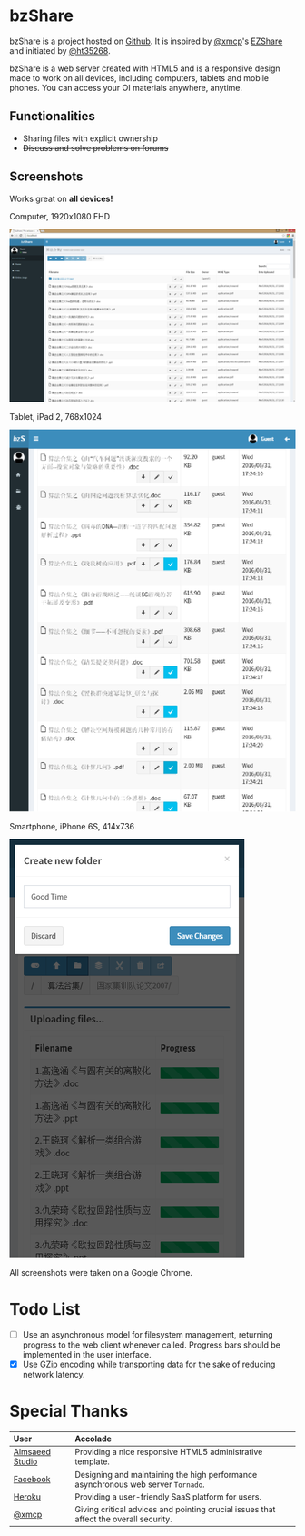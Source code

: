 
# bzShare

bzShare is a project hosted on [Github](https://github.com/ht35268/bzShare). It
is inspired by [@xmcp](https://github.com/xmcp)'s [EZShare](https://github.com/xmcp/EZShare)
and initiated by [@ht35268](https://github.com/ht35268).

bzShare is a web server created with HTML5 and is a responsive design made to
work on all devices, including computers, tablets and mobile phones. You can
access your OI materials anywhere, anytime.

## Functionalities

 - Sharing files with explicit ownership
 - <del>Discuss and solve problems on forums</del>

## Screenshots

Works great on **all devices!**

Computer, 1920x1080 FHD

![Computer, 1920x1080 FHD](./static/readme/bzshare-r0-18-screenshot-01.png)

Tablet, iPad 2, 768x1024

![Tablet, iPad 2, 768x1024](./static/readme/bzshare-r0-18-screenshot-02.png)

Smartphone, iPhone 6S, 414x736

![Smartphone, iPhone 6S, 414x736](./static/readme/bzshare-r0-18-screenshot-03.png)

All screenshots were taken on a Google Chrome.

# Todo List

  - [ ] Use an asynchronous model for filesystem management, returning progress to the web client whenever called. Progress bars should be implemented in the user interface.
  - [x] Use GZip encoding while transporting data for the sake of reducing network latency.

# Special Thanks

| User                                         | Accolade                                                                              |
| :------------------------------------------- | :------------------------------------------------------------------------------------ |
| [Almsaeed Studio](http://almsaeedstudio.com) | Providing a nice responsive HTML5 administrative template.                            |
| [Facebook](https://www.facebook.com)         | Designing and maintaining the high performance asynchronous web server `Tornado`.     |
| [Heroku](https://www.heroku.com)             | Providing a user-friendly SaaS platform for users.                                    |
| [@xmcp](https://github.com/xmcp)             | Giving critical advices and pointing crucial issues that affect the overall security. |
